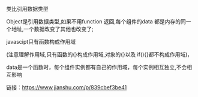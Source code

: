 类比引用数据类型

Object是引用数据类型,如果不用function 返回,每个组件的data 都是内存的同一个地址,一个数据改变了其他也改变了;

javascipt只有函数构成作用域

(注意理解作用域,只有函数的{}构成作用域,对象的{}以及 if(){}都不构成作用域)，

data是一个函数时，每个组件实例都有自己的作用域，每个实例相互独立,不会相互影响


链接：https://www.jianshu.com/p/839cbef3be41

